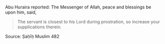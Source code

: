 Abu Huraira reported: The Messenger of Allah, peace and blessings be upon him, said,
>The servant is closest to his Lord during prostration, so increase your supplications therein.

Source: Ṣaḥīḥ Muslim 482
